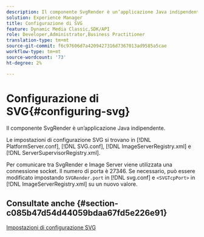 ```yaml
---
description: Il componente SvgRender è un’applicazione Java indipendente.
solution: Experience Manager
title: Configurazione di SVG
feature: Dynamic Media Classic,SDK/API
role: Developer,Administrator,Business Practitioner
translation-type: tm+mt
source-git-commit: f6c97606d7a4209427316d7367013ad9585a5cae
workflow-type: tm+mt
source-wordcount: '73'
ht-degree: 2%

---
```



# Configurazione di SVG{#configuring-svg}

Il componente SvgRender è un’applicazione Java indipendente.

Le impostazioni di configurazione SVG si trovano in [!DNL PlatformServer.conf], [!DNL SVG.conf], [!DNL ImageServerRegistry.xml] e [!DNL ServerSupervisorRegistry.xml].

Per comunicare tra SvgRender e Image Server viene utilizzata una connessione socket. Il numero di porta è 27346. Se necessario, può essere modificato impostando `SVGRender.port` in [!DNL svg.conf] e `<SVGTcpPort>` in [!DNL ImageServerRegistry.xml] su un nuovo valore.

## Consultate anche {#section-c085b47d54d44059bdaa67fd5e226e91}

[Impostazioni di configurazione SVG](../../../is-api/image-serving-api-ref/c-configuration-and-administration/c-server-settings/r-svg.md#reference-232104868b2d4af9a4ac9c87552c0bb5)
